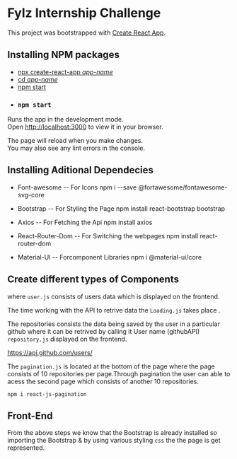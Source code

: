 
# Fylz Internship Challenge

This project was bootstrapped with [Create React App](https://github.com/facebook/create-react-app).

## Installing NPM packages 

 - [npx create-react-app *app-name*](https://create-react-app.dev/)
 - [cd *app-name*](https://create-react-app.dev/)
 - [npm start](https://create-react-app.dev/)
 - ### `npm start`

Runs the app in the development mode.\
Open [http://localhost:3000](http://localhost:3000) to view it in your browser.

The page will reload when you make changes.\
You may also see any lint errors in the console.

## Installing Aditional Dependecies

- Font-awesome -- For Icons
npm i --save @fortawesome/fontawesome-svg-core

- Bootstrap -- For Styling the Page
npm install react-bootstrap bootstrap
- Axios -- For Fetching the Api 
npm install axios
- React-Router-Dom -- For Switching the webpages 
npm install react-router-dom
- Material-UI -- Forcomponent Libraries
npm i @material-ui/core

## Create different types of Components

where `user.js` consists of users data which is displayed on the frontend.

The time working with the API to retrive data the  `Loading.js` takes place .

The repositories consists the data being saved by the user in a particular github where it can be retrived by calling it User name (githubAPI) `repository.js` displayed on the frontend.

https://api.github.com/users/

The `pagination.js` is located at the bottom of the page where the page consists of 10 repositories per page.Through pagination the user can able to acess the second page which consists of another 10 repositories.

`npm i react-js-pagination`
## Front-End 
From the above steps we know that the Bootstrap is already installed so importing the Bootstrap & by using various styling `css` the the page is get represented. 
